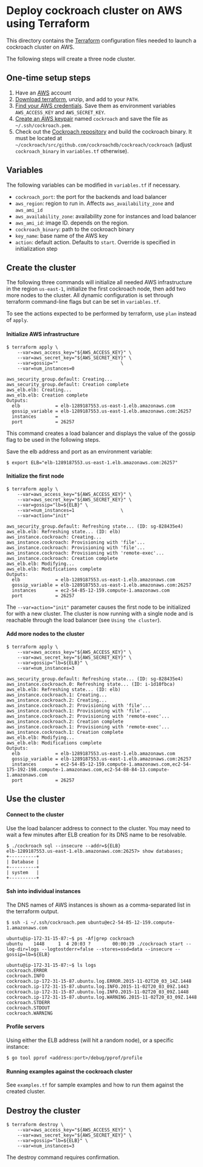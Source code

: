 # Deploy cockroach cluster on AWS using Terraform

This directory contains the [Terraform](https://terraform.io/) configuration
files needed to launch a cockroach cluster on AWS.

The following steps will create a three node cluster.

## One-time setup steps
1. Have an [AWS](http://aws.amazon.com/) account
2. [Download terraform](https://terraform.io/downloads.html), unzip, and add to your `PATH`.
3. [Find your AWS credentials](http://docs.aws.amazon.com/cli/latest/userguide/cli-chap-getting-set-up.html#cli-signup). Save them as environment variables `AWS_ACCESS_KEY` and `AWS_SECRET_KEY`.
4. [Create an AWS keypair](https://console.aws.amazon.com/ec2/v2/home?region=us-east-1#KeyPairs:sort=keyName) named `cockroach` and save the file as `~/.ssh/cockroach.pem`.
5. Check out the [Cockroach repository](https://github.com/cockroachdb/cockroach) and build the cockroach binary. It must be located at `~/cockroach/src/github.com/cockroachdb/cockroach/cockroach` (adjust `cockroach_binary` in `variables.tf` otherwise).

## Variables

The following variables can be modified in `variables.tf` if necessary.
* `cockroach_port`: the port for the backends and load balancer
* `aws_region`: region to run in. Affects `aws_availability_zone` and `aws_ami_id`
* `aws_availability_zone`: availability zone for instances and load balancer
* `aws_ami_id`: image ID. depends on the region.
* `cockroach_binary`: path to the cockroach binary
* `key_name`: base name of the AWS key
* `action`: default action. Defaults to `start`. Override is specified in initialization step

## Create the cluster

The following three commands will initialize all needed AWS infrastructure in the region `us-east-1`,
initialize the first cockroach node, then add two more nodes to the cluster.
All dynamic configuration is set through terraform command-line flags but can be set in `variables.tf`.

To see the actions expected to be performed by terraform, use `plan` instead of `apply`.

#### Initialize AWS infrastructure

```
$ terraform apply \
    --var=aws_access_key="${AWS_ACCESS_KEY}" \
    --var=aws_secret_key="${AWS_SECRET_KEY}" \
    --var=gossip=""                       \
    --var=num_instances=0

aws_security_group.default: Creating...
aws_security_group.default: Creation complete
aws_elb.elb: Creating...
aws_elb.elb: Creation complete
Outputs:
  elb             = elb-1289187553.us-east-1.elb.amazonaws.com
  gossip_variable = elb-1289187553.us-east-1.elb.amazonaws.com:26257
  instances       = 
  port            = 26257

```

This command creates a load balancer and displays the value of the gossip flag to be used in the
following steps.

Save the elb address and port as an environment variable:
```
$ export ELB="elb-1289187553.us-east-1.elb.amazonaws.com:26257"
```

#### Initialize the first node

```
$ terraform apply \
    --var=aws_access_key="${AWS_ACCESS_KEY}" \
    --var=aws_secret_key="${AWS_SECRET_KEY}" \
    --var=gossip="lb=${ELB}" \
    --var=num_instances=1                 \
    --var=action="init"

aws_security_group.default: Refreshing state... (ID: sg-828435e4)
aws_elb.elb: Refreshing state... (ID: elb)
aws_instance.cockroach: Creating...
aws_instance.cockroach: Provisioning with 'file'...
aws_instance.cockroach: Provisioning with 'file'...
aws_instance.cockroach: Provisioning with 'remote-exec'...
aws_instance.cockroach: Creation complete
aws_elb.elb: Modifying...
aws_elb.elb: Modifications complete
Outputs:
  elb             = elb-1289187553.us-east-1.elb.amazonaws.com
  gossip_variable = elb-1289187553.us-east-1.elb.amazonaws.com:26257
  instances       = ec2-54-85-12-159.compute-1.amazonaws.com
  port            = 26257

```

The `--var=action="init"` parameter causes the first node to be initialized for with a new cluster.
The cluster is now running with a single node and is reachable through the load balancer (see `Using the cluster`).

#### Add more nodes to the cluster

```
$ terraform apply \
    --var=aws_access_key="${AWS_ACCESS_KEY}" \
    --var=aws_secret_key="${AWS_SECRET_KEY}" \
    --var=gossip="lb=${ELB}" \
    --var=num_instances=3

aws_security_group.default: Refreshing state... (ID: sg-828435e4)
aws_instance.cockroach.0: Refreshing state... (ID: i-1d10fbca)
aws_elb.elb: Refreshing state... (ID: elb)
aws_instance.cockroach.1: Creating...
aws_instance.cockroach.2: Creating...
aws_instance.cockroach.2: Provisioning with 'file'...
aws_instance.cockroach.1: Provisioning with 'file'...
aws_instance.cockroach.2: Provisioning with 'remote-exec'...
aws_instance.cockroach.2: Creation complete
aws_instance.cockroach.1: Provisioning with 'remote-exec'...
aws_instance.cockroach.1: Creation complete
aws_elb.elb: Modifying...
aws_elb.elb: Modifications complete
Outputs:
  elb             = elb-1289187553.us-east-1.elb.amazonaws.com
  gossip_variable = elb-1289187553.us-east-1.elb.amazonaws.com:26257
  instances       = ec2-54-85-12-159.compute-1.amazonaws.com,ec2-54-175-192-198.compute-1.amazonaws.com,ec2-54-88-84-13.compute-1.amazonaws.com
  port            = 26257

```

## Use the cluster

#### Connect to the cluster

Use the load balancer address to connect to the cluster. You may need to wait a few minutes after
ELB creation for its DNS name to be resolvable.

```
$ ./cockroach sql --insecure --addr=${ELB}
elb-1289187553.us-east-1.elb.amazonaws.com:26257> show databases;
+----------+
| Database |
+----------+
| system   |
+----------+
```

#### Ssh into individual instances

The DNS names of AWS instances is shown as a comma-separated list in the terraform output.

```
$ ssh -i ~/.ssh/cockroach.pem ubuntu@ec2-54-85-12-159.compute-1.amazonaws.com

ubuntu@ip-172-31-15-87:~$ ps -Af|grep cockroach
ubuntu    1448     1  4 20:03 ?        00:00:39 ./cockroach start --log-dir=logs --logtostderr=false --stores=ssd=data --insecure --gossip=lb=${ELB}

ubuntu@ip-172-31-15-87:~$ ls logs
cockroach.ERROR
cockroach.INFO
cockroach.ip-172-31-15-87.ubuntu.log.ERROR.2015-11-02T20_03_14Z.1448
cockroach.ip-172-31-15-87.ubuntu.log.INFO.2015-11-02T20_03_09Z.1443
cockroach.ip-172-31-15-87.ubuntu.log.INFO.2015-11-02T20_03_09Z.1448
cockroach.ip-172-31-15-87.ubuntu.log.WARNING.2015-11-02T20_03_09Z.1448
cockroach.STDERR
cockroach.STDOUT
cockroach.WARNING

```

#### Profile servers

Using either the ELB address (will hit a random node), or a specific instance:
```
$ go tool pprof <address:port>/debug/pprof/profile
```

#### Running examples against the cockroach cluster

See `examples.tf` for sample examples and how to run them against the created cluster.

## Destroy the cluster

```
$ terraform destroy \
    --var=aws_access_key="${AWS_ACCESS_KEY}" \
    --var=aws_secret_key="${AWS_SECRET_KEY}" \
    --var=gossip="lb=${ELB}" \
    --var=num_instances=3
```

The destroy command requires confirmation.
